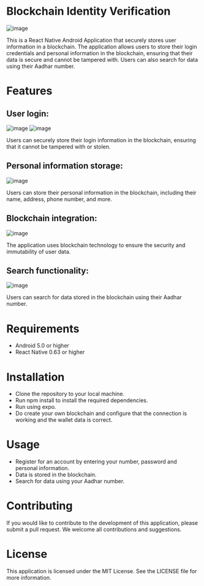 # Blockchain Identity Verification
![image](https://user-images.githubusercontent.com/63313585/231943828-0e4369a8-846a-466e-a39a-d9d14bbdf307.png)

This is a React Native Android Application that securely stores user information in a blockchain. The application allows users to store their login credentials and personal information in the blockchain, ensuring that their data is secure and cannot be tampered with. Users can also search for data using their Aadhar number.

# Features
## User login:
![image](https://user-images.githubusercontent.com/63313585/231943878-7c70965b-03f1-4caa-a3fa-0380ce82a30a.png)
![image](https://user-images.githubusercontent.com/63313585/231943906-f5eefcad-682d-4c13-a2c4-d934e136198b.png)

Users can securely store their login information in the blockchain, ensuring that it cannot be tampered with or stolen.
## Personal information storage:
![image](https://user-images.githubusercontent.com/63313585/231943947-ca08612c-8911-4471-ab9c-70621db2654b.png)

Users can store their personal information in the blockchain, including their name, address, phone number, and more.

## Blockchain integration:
![image](https://user-images.githubusercontent.com/63313585/231944015-8c60c362-3024-4b7a-8dbb-0b98553b856f.png)

The application uses blockchain technology to ensure the security and immutability of user data.
## Search functionality:
![image](https://user-images.githubusercontent.com/63313585/231944075-7594387f-9cfa-4f19-82d9-9d5dd79cbcc6.png)

Users can search for data stored in the blockchain using their Aadhar number.

# Requirements
 - Android 5.0 or higher
 - React Native 0.63 or higher
# Installation
 - Clone the repository to your local machine.
 - Run npm install to install the required dependencies.
 - Run using expo.
 - Do create your own blockchain and configure that the connection is working and the wallet data is correct.
# Usage
 - Register for an account by entering your number, password and personal information.
 - Data is stored in the blockchain.
 - Search for data using your Aadhar number.
# Contributing
If you would like to contribute to the development of this application, please submit a pull request. We welcome all contributions and suggestions.

# License
This application is licensed under the MIT License. See the LICENSE file for more information.

